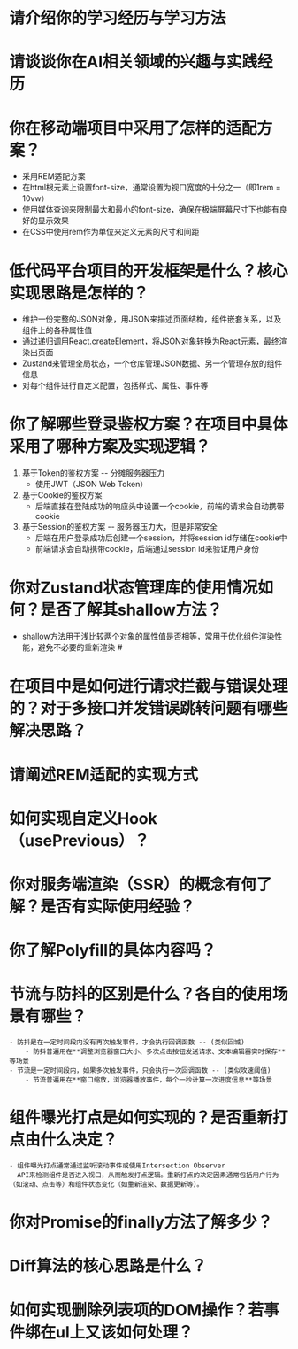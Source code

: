 # 请介绍你的学习经历与学习方法

# 请谈谈你在AI相关领域的兴趣与实践经历

# 你在移动端项目中采用了怎样的适配方案？

- 采用REM适配方案
- 在html根元素上设置font-size，通常设置为视口宽度的十分之一（即1rem = 10vw）
- 使用媒体查询来限制最大和最小的font-size，确保在极端屏幕尺寸下也能有良好的显示效果
- 在CSS中使用rem作为单位来定义元素的尺寸和间距

# 低代码平台项目的开发框架是什么？核心实现思路是怎样的？

- 维护一份完整的JSON对象，用JSON来描述页面结构，组件嵌套关系，以及组件上的各种属性值
- 通过递归调用React.createElement，将JSON对象转换为React元素，最终渲染出页面
- Zustand来管理全局状态，一个仓库管理JSON数据、另一个管理存放的组件信息
- 对每个组件进行自定义配置，包括样式、属性、事件等

# 你了解哪些登录鉴权方案？在项目中具体采用了哪种方案及实现逻辑？

1. 基于Token的鉴权方案 -- 分摊服务器压力
    - 使用JWT（JSON Web Token）
2. 基于Cookie的鉴权方案
    - 后端直接在登陆成功的响应头中设置一个cookie，前端的请求会自动携带cookie
3. 基于Session的鉴权方案 -- 服务器压力大，但是非常安全
    - 后端在用户登录成功后创建一个session，并将session id存储在cookie中
    - 前端请求会自动携带cookie，后端通过session id来验证用户身份

# 你对Zustand状态管理库的使用情况如何？是否了解其shallow方法？

- shallow方法用于浅比较两个对象的属性值是否相等，常用于优化组件渲染性能，避免不必要的重新渲染 #

# 在项目中是如何进行请求拦截与错误处理的？对于多接口并发错误跳转问题有哪些解决思路？

# 请阐述REM适配的实现方式

# 如何实现自定义Hook（usePrevious）？

# 你对服务端渲染（SSR）的概念有何了解？是否有实际使用经验？

# 你了解Polyfill的具体内容吗？

# 节流与防抖的区别是什么？各自的使用场景有哪些？

    - 防抖是在一定时间段内没有再次触发事件，才会执行回调函数 -- (类似回城)
        - 防抖普遍用在**调整浏览器窗口大小、多次点击按钮发送请求、文本编辑器实时保存**等场景
    - 节流是一定时间段内，如果多次触发事件，只会执行一次回调函数 -- (类似攻速阈值)
        - 节流普遍用在**窗口缩放，浏览器播放事件，每个一秒计算一次进度信息**等场景

# 组件曝光打点是如何实现的？是否重新打点由什么决定？

    - 组件曝光打点通常通过监听滚动事件或使用Intersection Observer
      API来检测组件是否进入视口，从而触发打点逻辑。重新打点的决定因素通常包括用户行为（如滚动、点击等）和组件状态变化（如重新渲染、数据更新等）。

# 你对Promise的finally方法了解多少？

# Diff算法的核心思路是什么？

# 如何实现删除列表项的DOM操作？若事件绑在ul上又该如何处理？